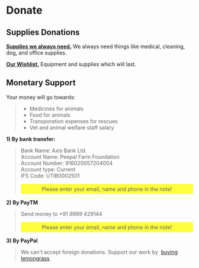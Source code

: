 Donate
=========

<!--
Apart from our regular expenses, we are currently fundraising for -
-------

* Monthly commitment for us to hire a vet
-->

Supplies Donations
----------
[**Supplies we always need.**]( ?p=supplies "supplies" ) We always need things like medical, cleaning, dog, and office supplies.

[**Our Wishlist.**]( ?p=wishlist "wishlist" ) Equipment and supplies which will last.

Monetary Support
----------
Your money will go towards:

> * Medicines for animals
> * Food for animals
> * Transporation expenses for rescues
> * Vet and animal welfare staff salary

**1) By bank transfer:**

> Bank Name: Axis Bank Ltd.<br/>
> Account Name: Peepal Farm Foundation<br/>
> Account Number: 916020057204004<br/>
> Account type: Current<br/>
> IFS Code: UTIB0002501<br/>
> <div style="background-color:rgba(255, 255, 0, .75); text-align:center; vertical-align: middle; padding:5px 0;">Please enter your email, name and phone in the note!</div>

**2) By PayTM**

> Send money to +91 9999 429144
> <div style="background-color:rgba(255, 255, 0, .75); text-align:center; vertical-align: middle; padding:5px 0;">Please enter your email, name and phone in the note!</div>

**3) By PayPal**

> We can't accept foreign donations. Support our work by  <a href='http://buckdrop.com/poetgk5' class='ej_ejc_ithkbx'>buying lemongrass</a>.

<!--

**2) By credit or debit card:**

> https://www.payumoney.com/paybypayumoney/#/155241

-->
